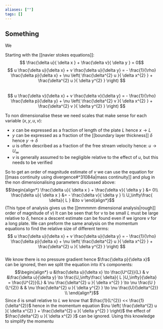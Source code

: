 ```yaml
---
aliases: [""]
tags: []
---
```


## Something

We 

Starting with the [[navier stokes equations]]:
 $$ \frac{\delta u}{ \delta x } + \frac{\delta v}{ \delta y } = 0$$
 $$ u \frac{\delta u}{\delta x} + v \frac{\delta u}{\delta y}  = - \frac{1}{\rho} \frac{\delta p}{\delta x} + \nu \left( \frac{\delta^{2} u }{ \delta x^{2} } + \frac{\delta^{2} u }{ \delta y^{2} } \right)  $$  
 $$ u \frac{\delta v}{\delta x} + v \frac{\delta v}{\delta y}  = - \frac{1}{\rho} \frac{\delta p}{\delta y} + \nu \left( \frac{\delta^{2} v }{ \delta x^{2} } + \frac{\delta^{2} v }{ \delta y^{2} } \right)  $$  

To non dimensionalise these we need scales that make sense for each variable ($x,y,u,v$):
- $x$ can be expressed as a fraction of length of the plate $L$ hence $x\to L$
- $y$ can be expressed as a fraction of the [[boundary layer thickness]] $\delta$ hence $y\to \delta$
- $u$ is often described as a fraction of the free stream velocity hence: $u \to U_\infty$
- $v$ is generally assumed to be negligible relative to the effect of $u$, but this needs to be verified

So to get an order of magnitude estimate of $v$ we can use the equation for [[mass continuity using divergence#^31084a|mass continuity]] and plug in the non dimensionalising parameters discussed above:
$$\begin{align*}
\frac{\delta u}{ \delta x } + \frac{\delta v}{ \delta y } &= 0\\
\frac{\delta u}{ \delta x } &= - \frac{\delta v}{ \delta y } \\
U_\infty\frac{ \delta}{ L } &\to  v 
\end{align*}$$
(This type of analysis gives us the [[mmmmm dimensional analysis|rough]] order of magnitude of $v$) It can be seen that for v to be small $L$ must be large relative to $\delta$, hence a descent estimate can be found even if we ignore $v$ for a long plate.
We can preform the same analysis on the momentum equations to find the relative size of different terms:
 $$ u \frac{\delta u}{\delta x} + v \frac{\delta u}{\delta y}  = - \frac{1}{\rho} \frac{\delta p}{\delta x} + \nu \left( \frac{\delta^{2} u }{ \delta x^{2} } + \frac{\delta^{2} u }{ \delta y^{2} } \right)  $$  
 We know there is no pressure gradient hence $\frac{\delta p}{\delta x}$ can be ignored, then we split the equation into it's components:
 $$\begin{align*}
u &\frac{\delta u}{\delta x} \to \frac{U^{2}}{L} & v &\frac{\delta u}{\delta y} \to \frac{U_\infty\frac{ \delta}{ L }U_\infty}{\delta} = \frac{U^{2}}{L} & \nu \frac{\delta^{2} u }{ \delta x^{2} } \to \nu \frac{U }{L^{2}} &  & \nu \frac{\delta^{2} u }{ \delta y^{2} } \to \nu \frac{U}{\delta^{2}} \\
\end{align*}$$
Since $\delta$ is small relative to $L$ we know that $\frac{1}{L^{2}} << \frac{1}{\delta^{2}}$ hence in the momentum equation $\nu \left( \frac{\delta^{2} u }{ \delta x^{2} } + \frac{\delta^{2} u }{ \delta y^{2} } \right)$ the effect of $\frac{\delta^{2} u }{ \delta x^{2} }$ can be ignored. Using this knowledge to simplify the momentu

